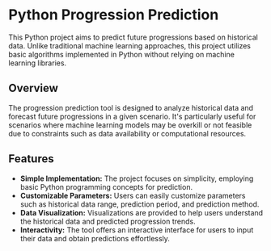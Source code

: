 <h1>Python Progression Prediction</h1>

  <p>This Python project aims to predict future progressions based on historical data. Unlike traditional machine learning approaches, this project utilizes basic algorithms implemented in Python without relying on machine learning libraries.</p>

  <h2>Overview</h2>

  <p>The progression prediction tool is designed to analyze historical data and forecast future progressions in a given scenario. It's particularly useful for scenarios where machine learning models may be overkill or not feasible due to constraints such as data availability or computational resources.</p>

  <h2>Features</h2>

  <ul>
    <li><strong>Simple Implementation:</strong> The project focuses on simplicity, employing basic Python programming concepts for prediction.</li>
    <li><strong>Customizable Parameters:</strong> Users can easily customize parameters such as historical data range, prediction period, and prediction method.</li>
    <li><strong>Data Visualization:</strong> Visualizations are provided to help users understand the historical data and predicted progression trends.</li>
    <li><strong>Interactivity:</strong> The tool offers an interactive interface for users to input their data and obtain predictions effortlessly.</li>
  </ul>
